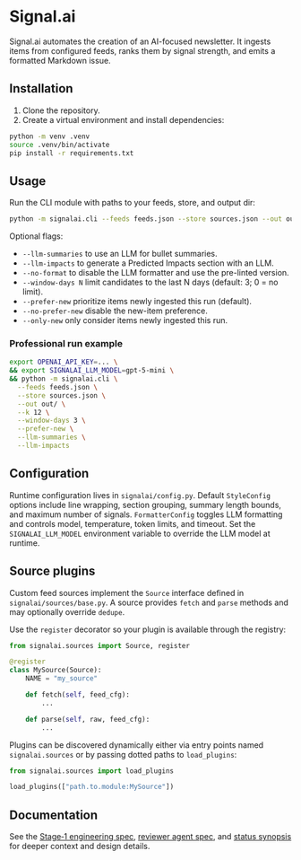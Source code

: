 # Signal.ai

Signal.ai automates the creation of an AI-focused newsletter. It ingests items from configured feeds, ranks them by signal strength, and emits a formatted Markdown issue.

## Installation

1. Clone the repository.
2. Create a virtual environment and install dependencies:

```bash
python -m venv .venv
source .venv/bin/activate
pip install -r requirements.txt
```

## Usage

Run the CLI module with paths to your feeds, store, and output dir:

```bash
python -m signalai.cli --feeds feeds.json --store sources.json --out out/ --k 10
```

Optional flags:

- `--llm-summaries` to use an LLM for bullet summaries.
- `--llm-impacts` to generate a Predicted Impacts section with an LLM.
- `--no-format` to disable the LLM formatter and use the pre-linted version.
- `--window-days N` limit candidates to the last N days (default: 3; 0 = no limit).
- `--prefer-new` prioritize items newly ingested this run (default).
- `--no-prefer-new` disable the new-item preference.
- `--only-new` only consider items newly ingested this run.

### Professional run example

```bash
export OPENAI_API_KEY=... \
&& export SIGNALAI_LLM_MODEL=gpt-5-mini \
&& python -m signalai.cli \
  --feeds feeds.json \
  --store sources.json \
  --out out/ \
  --k 12 \
  --window-days 3 \
  --prefer-new \
  --llm-summaries \
  --llm-impacts
```

## Configuration

Runtime configuration lives in `signalai/config.py`. Default `StyleConfig` options include line wrapping, section grouping, summary length bounds, and maximum number of signals. `FormatterConfig` toggles LLM formatting and controls model, temperature, token limits, and timeout. Set the `SIGNALAI_LLM_MODEL` environment variable to override the LLM model at runtime.

## Source plugins

Custom feed sources implement the `Source` interface defined in `signalai/sources/base.py`. A source provides `fetch` and `parse` methods and may optionally override `dedupe`.

Use the `register` decorator so your plugin is available through the registry:

```python
from signalai.sources import Source, register

@register
class MySource(Source):
    NAME = "my_source"

    def fetch(self, feed_cfg):
        ...

    def parse(self, raw, feed_cfg):
        ...
```

Plugins can be discovered dynamically either via entry points named `signalai.sources` or by passing dotted paths to `load_plugins`:

```python
from signalai.sources import load_plugins

load_plugins(["path.to.module:MySource"])
```

## Documentation

See the [Stage‑1 engineering spec](docs/signal-spec-stage-1.md), [reviewer agent spec](docs/reviewer-agent-spec.md), and [status synopsis](docs/status-synopsis.md) for deeper context and design details.
